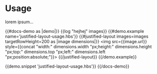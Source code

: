 # Usage

lorem ipsum…

{{#docs-demo as |demo|}}
  {{log "hejhej" images}}
  {{#demo.example name='justified-layout-usage.hbs'}}
    {{#justified-layout
      images=images
      targetRowHeight=200
      as |image dimensions|}}
      <img
        src={{image.url}}
        style={{concat "width:" dimensions.width "px;height:" dimensions.height "px;top:" dimensions.top "px;left:" dimensions.left "px;position:absolute;"}}>
    {{/justified-layout}}
  {{/demo.example}}

  {{demo.snippet 'justified-layout-usage.hbs'}}
{{/docs-demo}}
